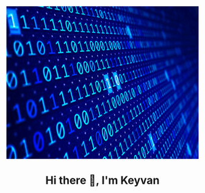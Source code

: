 <img align="center" alt="Binary" width="900" height="400" src="https://github.com/itzkeyvan/itzKeyvan/blob/main/giphy.gif">

<h1 align="center">Hi there 👋, I'm Keyvan</h1>
